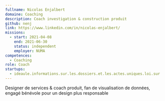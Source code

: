 ```yaml
---
fullname: Nicolas Enjalbert
domaine: Coaching
description: Coach investigation & construction produit
github: nenj
link: https://www.linkedin.com/in/nicolas-enjalbert/
missions:
  - start: 2021-04-08
    end: 2021-06-30
    status: independent
    employer: NUMA
competences:
  - Coaching
role: Coach
startups:
  - ideaule.informations.sur.les.dossiers.et.les.actes.uniques.loi.sur.l.eau
---
```

Designer de services & coach produit, fan de visualisation de données, engagé bénévole pour un design plus responsable
